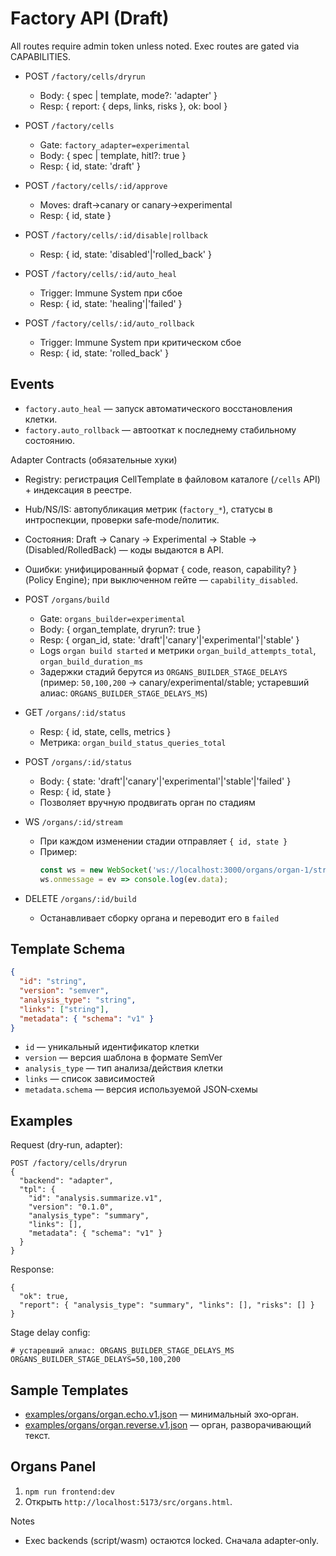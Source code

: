 <!-- neira:meta
id: NEI-20250923-factory-api-draft
intent: docs
summary: Черновой API Фабрикаторов (dry‑run/approve/rollback) и сборки органов.
-->
<!-- neira:meta
id: NEI-20251010-organ-builder-status-route
intent: docs
summary: описан ручной апдейт статуса органа и метрика длительности сборки.
-->
<!-- neira:meta
id: NEI-20251101-organ-builder-stage-delays-doc
intent: docs
summary: добавлен пример настройки ORGANS_BUILDER_STAGE_DELAYS.
-->
<!-- neira:meta
id: NEI-20250620-organ-builder-stage-delays-doc-rename
intent: docs
summary: пример обновлён под ORGANS_BUILDER_STAGE_DELAYS.
-->
<!-- neira:meta
id: NEI-20260501-organ-stream-doc
intent: docs
summary: описан WS /organs/:id/stream с примером подключения.
-->
<!-- neira:meta
id: NEI-20251115-organ-cancel-build-doc
intent: docs
summary: описан DELETE /organs/:id/build для отмены сборки.
-->
<!-- neira:meta
id: NEI-20250207-factory-sample-templates-doc
intent: docs
summary: добавлен раздел Sample Templates с примерами органных шаблонов.
-->
<!-- neira:meta
id: NEI-20250219-organs-panel-doc
intent: docs
summary: добавлен раздел о запуске панели органов.
-->
<!-- neira:meta
id: NEI-20250210-factory-template-schema-doc
intent: docs
summary: описана структура шаблона клетки.
-->
<!-- neira:meta
id: NEI-20240517-120003-factory-api-autoresponse
intent: docs
summary: |
  Добавлены события и API auto_heal/auto_rollback.
-->

# Factory API (Draft)

All routes require admin token unless noted. Exec routes are gated via CAPABILITIES.

- POST `/factory/cells/dryrun`
  - Body: { spec | template, mode?: 'adapter' }
  - Resp: { report: { deps, links, risks }, ok: bool }

- POST `/factory/cells`
  - Gate: `factory_adapter=experimental`
  - Body: { spec | template, hitl?: true }
  - Resp: { id, state: 'draft' }

- POST `/factory/cells/:id/approve`
  - Moves: draft→canary or canary→experimental
  - Resp: { id, state }

- POST `/factory/cells/:id/disable|rollback`
  - Resp: { id, state: 'disabled'|'rolled_back' }

- POST `/factory/cells/:id/auto_heal`
  - Trigger: Immune System при сбое
  - Resp: { id, state: 'healing'|'failed' }

- POST `/factory/cells/:id/auto_rollback`
  - Trigger: Immune System при критическом сбое
  - Resp: { id, state: 'rolled_back' }

## Events

- `factory.auto_heal` — запуск автоматического восстановления клетки.
- `factory.auto_rollback` — автооткат к последнему стабильному состоянию.

Adapter Contracts (обязательные хуки)

- Registry: регистрация CellTemplate в файловом каталоге (`/cells` API) + индексация в реестре.
- Hub/NS/IS: автопубликация метрик (`factory_*`), статусы в интроспекции, проверки safe‑mode/политик.
- Состояния: Draft → Canary → Experimental → Stable → (Disabled/RolledBack) — коды выдаются в API.
- Ошибки: унифицированный формат { code, reason, capability? } (Policy Engine); при выключенном гейте — `capability_disabled`.

- POST `/organs/build`
  - Gate: `organs_builder=experimental`
  - Body: { organ_template, dryrun?: true }
  - Resp: { organ_id, state: 'draft'|'canary'|'experimental'|'stable' }
  - Logs `organ build started` и метрики `organ_build_attempts_total`, `organ_build_duration_ms`
  - Задержки стадий берутся из `ORGANS_BUILDER_STAGE_DELAYS` (пример: `50,100,200` → canary/experimental/stable; устаревший алиас: `ORGANS_BUILDER_STAGE_DELAYS_MS`)

- GET `/organs/:id/status`
  - Resp: { id, state, cells, metrics }
  - Метрика: `organ_build_status_queries_total`

- POST `/organs/:id/status`
  - Body: { state: 'draft'|'canary'|'experimental'|'stable'|'failed' }
  - Resp: { id, state }
  - Позволяет вручную продвигать орган по стадиям

- WS `/organs/:id/stream`
  - При каждом изменении стадии отправляет `{ id, state }`
  - Пример:
    ```js
    const ws = new WebSocket('ws://localhost:3000/organs/organ-1/stream');
    ws.onmessage = ev => console.log(ev.data);
    ```

- DELETE `/organs/:id/build`
  - Останавливает сборку органа и переводит его в `failed`

## Template Schema

```json
{
  "id": "string",
  "version": "semver",
  "analysis_type": "string",
  "links": ["string"],
  "metadata": { "schema": "v1" }
}
```

- `id` — уникальный идентификатор клетки
- `version` — версия шаблона в формате SemVer
- `analysis_type` — тип анализа/действия клетки
- `links` — список зависимостей
- `metadata.schema` — версия используемой JSON‑схемы

## Examples

Request (dry‑run, adapter):

```
POST /factory/cells/dryrun
{
  "backend": "adapter",
  "tpl": {
    "id": "analysis.summarize.v1",
    "version": "0.1.0",
    "analysis_type": "summary",
    "links": [],
    "metadata": { "schema": "v1" }
  }
}
```

Response:

```
{
  "ok": true,
  "report": { "analysis_type": "summary", "links": [], "risks": [] }
}
```

Stage delay config:

```
# устаревший алиас: ORGANS_BUILDER_STAGE_DELAYS_MS
ORGANS_BUILDER_STAGE_DELAYS=50,100,200
```

## Sample Templates

- [examples/organs/organ.echo.v1.json](../../examples/organs/organ.echo.v1.json) — минимальный эхо‑орган.
- [examples/organs/organ.reverse.v1.json](../../examples/organs/organ.reverse.v1.json) — орган, разворачивающий текст.

## Organs Panel

1. `npm run frontend:dev`
2. Открыть `http://localhost:5173/src/organs.html`.

Notes

- Exec backends (script/wasm) остаются locked. Сначала adapter‑only.
